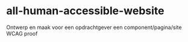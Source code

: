 # all-human-accessible-website
 Ontwerp en maak voor een opdrachtgever een component/pagina/site WCAG proof
